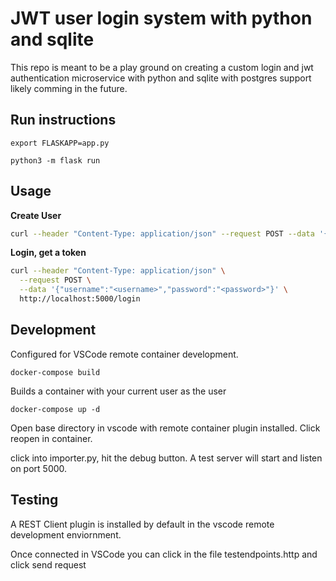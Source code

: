 # JWT user login system with python and sqlite

This repo is meant to be a play ground on creating a custom login and jwt authentication microservice with python and sqlite with postgres support likely comming in the future. 

## Run instructions

`export FLASKAPP=app.py`

`python3 -m flask run`


## Usage


**Create User**

```bash
curl --header "Content-Type: application/json" --request POST --data '{"username":"<username>","password":"<password>","email":"<emailaddress>"}' http://localhost:5000/register

```

**Login, get a token**

```bash
curl --header "Content-Type: application/json" \
  --request POST \
  --data '{"username":"<username>","password":"<password>"}' \
  http://localhost:5000/login
```

## Development

Configured for VSCode remote container development.

`docker-compose build`

Builds a container with your current user as the user

`docker-compose up -d`

Open base directory in vscode with remote container plugin installed.
Click reopen in container.

click into importer.py, hit the debug button. A test server will start and listen on 
port 5000. 


## Testing

A REST Client plugin is installed by default in the vscode remote development enviornment.

Once connected in VSCode you can click in the file testendpoints.http and click send request



